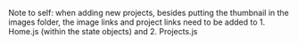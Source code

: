 Note to self: when adding new projects, besides putting the thumbnail in the images folder, the image links and project links need to be added to 1. Home.js (within the state objects) and 2. Projects.js
